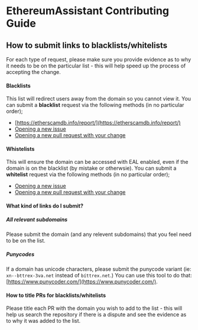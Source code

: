 # EthereumAssistant Contributing Guide

## How to submit links to blacklists/whitelists

For each type of request, please make sure you provide evidence as to why it needs to be on the particular list - this will help speed up the process of accepting the change.

#### Blacklists

This list will redirect users away from the domain so you cannot view it. You can submit a **blacklist** request via the following methods (in no particular order);

* [https://etherscamdb.info/report/](https://etherscamdb.info/report/) 
* [Opening a new issue](https://github.com/409H/EthereumAssistant/issues/new)
* [Opening a new pull request with your change](https://github.com/409H/EthereumAssistant/compare)

#### Whistelists

This will ensure the domain can be accessed with EAL enabled, even if the domain is on the blacklist (by mistake or otherwsie). You can submit a **whitelist** request via the following methods (in no particular order);

* [Opening a new issue](https://github.com/409H/EthereumAssistant/issues/new)
* [Opening a new pull request with your change](https://github.com/409H/EthereumAssistant/compare)

#### What kind of links do I submit?

##### All relevant subdomains
Please submit the domain (and any relevent subdomains) that you feel need to be on the list. 

##### Punycodes
If a domain has unicode characters, please submit the punycode variant (ie: `xn--bttrex-3va.net` instead of `bíttrex.net`.) You can use this tool to do that: [https://www.punycoder.com/](https://www.punycoder.com/).

#### How to title PRs for blacklists/whitelists

Please title each PR with the domain you wish to add to the list - this will help us search the repository if there is a dispute and see the evidence as to why it was added to the list.
